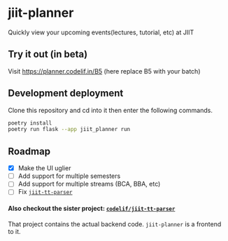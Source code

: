 # jiit-planner
Quickly view your upcoming events(lectures, tutorial, etc) at JIIT

## Try it out (in beta)
Visit https://planner.codelif.in/B5 (here replace B5 with your batch) 

## Development deployment
Clone this repository and cd into it then enter the following commands.
```sh
poetry install
poetry run flask --app jiit_planner run
```

## Roadmap
 - [x] Make the UI uglier
 - [ ] Add support for multiple semesters
 - [ ] Add support for multiple streams (BCA, BBA, etc)
 - [ ] Fix [`jiit-tt-parser`](https://github.com/codelif/jiit-tt-parser)

#### Also checkout the sister project: [`codelif/jiit-tt-parser`](https://github.com/codelif/jiit-tt-parser)
That project contains the actual backend code. `jiit-planner` is a frontend to it.
